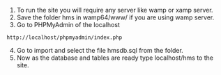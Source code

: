 1. To run the site you will require any server like wamp or xamp server.
2. Save the folder hms in wamp64/www/ if you are using wamp server.
3. Go to PHPMyAdmin of the localhost 
```
http://localhost/phpmyadmin/index.php
```
4. Go to import and select the file hmsdb.sql from the folder.
5. Now as the database and tables are ready type localhost/hms to the site.
